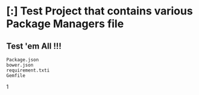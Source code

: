 # [:] Test Project that contains various Package Managers file



## Test 'em All !!!


```
Package.json
bower.json
requirement.txti
Gemfile
```
1
